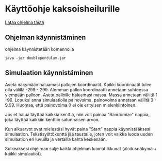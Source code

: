﻿# Käyttöohje kaksoisheilurille

[Lataa ohjelma tästä](https://github.com/Kevhann/ot-harjoitusyto/releases/tag/viikko7)

## Ohjelman käynnistäminen

ohjelma käynnistetään komennolla 

```
java -jar doublependulum.jar
```

## Simulaation käynnistäminen

Aseta näkymään haluamasi pallojen koordinaatit. Kaikki koordinaatit tulee olla välillä -299 - 299. Alemman pallon koordinaatti annetaan suhteessa ylempään palloon. 
Aseta palloille haluamasi massa. Massa annetaan väliltä 1 -99. 
Lopuksi anna simulaatiolle painovoima. painovoima annetaan väliltä 0 - 9.99. Huomaa, että painovoima 0 ei ole erityisen mielenkiintoinen.

Jos et halua täyttää kaikkia kenttiä, niin voit painaa "Randomize" nappia, joka täyttää kaikkiin kenttiin satunnaisen arvon.

Kun alkuarvot ovat mielestäsi hyvät paina "Start" nappia käynnistääksesi simulaation. Tekstisyöttökenttä jää taustalle, joten voit vaikka luoda uuden simulaation eri luvuilla ja vertailla kahta keskenään.

Sulkeaksesi ohjelman sulje kaikki ohjelman luomat ikkunat (aloitusnäkymä + kaikki simulaatiot).
